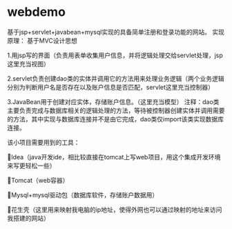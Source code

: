 # webdemo
基于jsp+servlet+javabean+mysql实现的具备简单注册和登录功能的网站。
实现原理：
基于MVC设计思想

1.用jsp写的界面（负责用表单收集用户信息，并将逻辑处理交给servlet处理，jsp这里充当视图）

2.servlet负责创建dao类的实体并调用它的方法用来处理业务逻辑（两个业务逻辑分别为判断用户名是否存在以及账户信息是否匹配，servlet这里充当控制器）

3.JavaBean用于创建对应实体，存储账户信息。（这里充当模型）
注释：dao类主要负责完成与数据库相关的逻辑处理的方法，等待被控制器创建实体并调用需要的方法，其中实现与数据库连接并不是由它完成，dao类仅import该类实现数据库连接。

该小项目需要用到的工具：

Idea（java开发ide，相比较直接在tomcat上写web项目，用这个集成开发环境来写更轻松一些）

Tomcat（web容器）

Mysql+mysql驱动包（数据库软件，存储账户数据用）

花生壳（这里用来映射我电脑的ip地址，使得外网也可以通过映射的地址来访问我搭建的网站）
